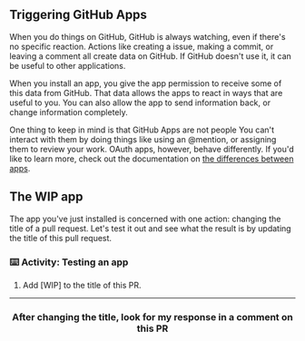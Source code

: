 ## Triggering GitHub Apps

When you do things on GitHub, GitHub is always watching, even if there's no specific reaction. Actions like creating a issue, making a commit, or leaving a comment all create data on GitHub. If GitHub doesn't use it, it can be useful to other applications.

When you install an app, you give the app permission to receive some of this data from GitHub. That data allows the apps to react in ways that are useful to you. You can also allow the app to send information back, or change information completely.

One thing to keep in mind is that GitHub Apps are not people You can't interact with them by doing things like using an @mention, or assigning them to review your work. OAuth apps, however, behave differently. If you'd like to learn more, check out the documentation on [the differences between apps](https://developer.github.com/apps/differences-between-apps/).

## The WIP app

The app you've just installed is concerned with one action: changing the title of a pull request. Let's test it out and see what the result is by updating the title of this pull request.  

### :keyboard: Activity: Testing an app

1. Add [WIP] to the title of this PR.

<hr>
<h3 align="center">After changing the title, look for my response in a comment on this PR</h3>
